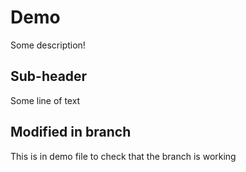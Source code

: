 # Demo

Some description!

## Sub-header

Some line of text

## Modified in branch
This is in demo file to check that the branch is working 